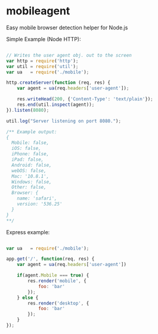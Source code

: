 mobileagent
===========

Easy mobile browser detection helper for Node.js

Simple Example (Node HTTP):

```javascript

// Writes the user agent obj. out to the screen
var http = require('http');
var util = require('util');
var ua 	 = require('./mobile');

http.createServer(function (req, res) {
	var agent = ua(req.headers['user-agent']);

	res.writeHead(200, {'Content-Type': 'text/plain'});
	res.end(util.inspect(agent));
}).listen(8080);

util.log("Server listening on port 8080.");

/** Example output:
{ 
  Mobile: false,
  iOS: false,
  iPhone: false,
  iPad: false,
  Android: false,
  webOS: false,
  Mac: '10.8.1',
  Windows: false,
  Other: false,
  Browser: { 
  	name: 'safari', 
  	version: '536.25' 
  } 
}
**/

```


Express example:

```javascript

var ua 	 = require('./mobile');

app.get('/', function(req, res) {
	var agent = ua(req.headers['user-agent'])

	if(agent.Mobile === true) {
		res.render('mobile', {
			foo: 'bar'
		});
	} else {
		res.render('desktop', {
			foo: 'bar'
		});
	}
});

```